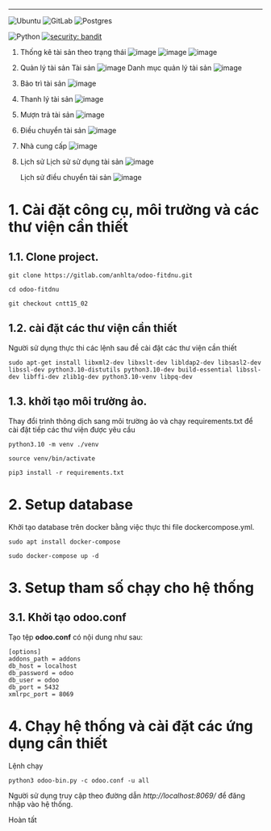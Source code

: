 ---
![Ubuntu](https://img.shields.io/badge/Ubuntu-E95420?style=for-the-badge&logo=ubuntu&logoColor=white)
![GitLab](https://img.shields.io/badge/gitlab-%23181717.svg?style=for-the-badge&logo=gitlab&logoColor=white)
![Postgres](https://img.shields.io/badge/postgres-%23316192.svg?style=for-the-badge&logo=postgresql&logoColor=white)

![Python](https://img.shields.io/badge/python-v3.8+-blue.svg)
[![security: bandit](https://img.shields.io/badge/security-bandit-yellow.svg)](https://github.com/PyCQA/bandit)


1. Thống kê tài sản theo trạng thái
   ![image](https://github.com/user-attachments/assets/fb5aad3f-2a19-42d7-8250-0e3cd06db06d)
   ![image](https://github.com/user-attachments/assets/9697cd87-dfdc-47de-9d9f-b11e35fea26a)
   ![image](https://github.com/user-attachments/assets/630db153-de92-44bd-9e20-e982fb46d531)
2. Quản lý tài sản
   Tài sản
   ![image](https://github.com/user-attachments/assets/4e62561c-2ac5-4258-a02f-514a47bcf4ac)
   Danh mục quản lý tài sản
   ![image](https://github.com/user-attachments/assets/e9b11037-45f7-4593-8c40-d02fa7af316f)
3. Bảo trì tài sản
   ![image](https://github.com/user-attachments/assets/17af206e-7e41-47d1-9bb8-23f4343b5ca9)
4. Thanh lý tài sản
   ![image](https://github.com/user-attachments/assets/3bddc172-314e-440e-9192-c38716bafba5)
5. Mượn trả tài sản
   ![image](https://github.com/user-attachments/assets/1ec1080a-89a8-4eb4-9ff3-c95773e249c3)
6. Điều chuyển tài sản
![image](https://github.com/user-attachments/assets/7a9e15cd-9f4a-492a-8c81-7c5e905c0238)

7. Nhà cung cấp
![image](https://github.com/user-attachments/assets/06e10bbf-f039-424f-a356-39e05e3b83d2)

8. Lịch sử
   Lịch sử sử dụng tài sản
![image](https://github.com/user-attachments/assets/b174846f-87ff-4208-8d1d-87223d213425)

   Lịch sử điều chuyển tài sản
![image](https://github.com/user-attachments/assets/0e8a75c4-4e54-4e89-950f-5f5e390b5b67)

# 1. Cài đặt công cụ, môi trường và các thư viện cần thiết

## 1.1. Clone project.
```
git clone https://gitlab.com/anhlta/odoo-fitdnu.git
```
```
cd odoo-fitdnu
```
```
git checkout cntt15_02
```


## 1.2. cài đặt các thư viện cần thiết

Người sử dụng thực thi các lệnh sau đề cài đặt các thư viện cần thiết

```
sudo apt-get install libxml2-dev libxslt-dev libldap2-dev libsasl2-dev libssl-dev python3.10-distutils python3.10-dev build-essential libssl-dev libffi-dev zlib1g-dev python3.10-venv libpq-dev
```
## 1.3. khởi tạo môi trường ảo.

Thay đổi trình thông dịch sang môi trường ảo và chạy requirements.txt để cài đặt tiếp các thư viện được yêu cầu
```
python3.10 -m venv ./venv
```
```
source venv/bin/activate
```
```
pip3 install -r requirements.txt
```

# 2. Setup database

Khởi tạo database trên docker bằng việc thực thi file dockercompose.yml.
```
sudo apt install docker-compose
```
```
sudo docker-compose up -d
```

# 3. Setup tham số chạy cho hệ thống

## 3.1. Khởi tạo odoo.conf

Tạo tệp **odoo.conf** có nội dung như sau:

```
[options]
addons_path = addons
db_host = localhost
db_password = odoo
db_user = odoo
db_port = 5432
xmlrpc_port = 8069
```

# 4. Chạy hệ thống và cài đặt các ứng dụng cần thiết

Lệnh chạy
```
python3 odoo-bin.py -c odoo.conf -u all
```


Người sử dụng truy cập theo đường dẫn _http://localhost:8069/_ để đăng nhập vào hệ thống.

Hoàn tất
    
